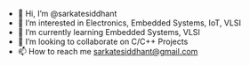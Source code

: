 - 👋 Hi, I’m @sarkatesiddhant
- 👀 I’m interested in Electronics, Embedded Systems, IoT, VLSI
- 🌱 I’m currently learning Embedded Systems, VLSI
- 💞️ I’m looking to collaborate on C/C++ Projects
- 📫 How to reach me sarkatesiddhant@gmail.com

<!---
sarkatesiddhant/sarkatesiddhant is a ✨ special ✨ repository because its `README.md` (this file) appears on your GitHub profile.
You can click the Preview link to take a look at your changes.
--->
